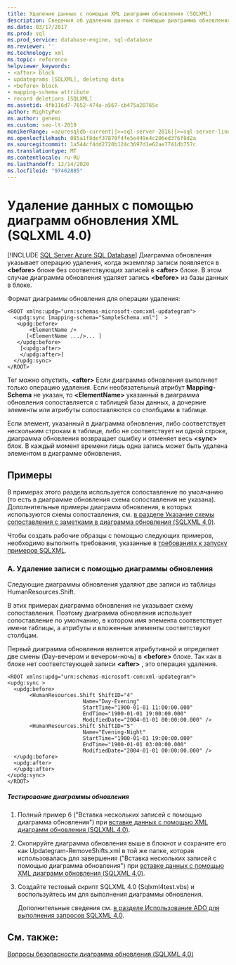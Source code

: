 ```yaml
---
title: Удаление данных с помощью XML диаграмм обновления (SQLXML)
description: Сведения об удалении данных с помощью диаграмма обновления XML в SQLXML 4,0.
ms.date: 03/17/2017
ms.prod: sql
ms.prod_service: database-engine, sql-database
ms.reviewer: ''
ms.technology: xml
ms.topic: reference
helpviewer_keywords:
- <after> block
- updategrams [SQLXML], deleting data
- <before> block
- mapping-schema attribute
- record deletions [SQLXML]
ms.assetid: 4fb116d7-7652-474a-a567-cb475a20765c
author: MightyPen
ms.author: genemi
ms.custom: seo-lt-2019
monikerRange: =azuresqldb-current||>=sql-server-2016||>=sql-server-linux-2017||=azuresqldb-mi-current
ms.openlocfilehash: 085a1f8def37870f4fe5e449e4c206ed376f8d2a
ms.sourcegitcommit: 1a544cf4dd2720b124c3697d1e62ae7741db757c
ms.translationtype: MT
ms.contentlocale: ru-RU
ms.lasthandoff: 12/14/2020
ms.locfileid: "97462885"
---
```

# <a name="deleting-data-using-xml-updategrams-sqlxml-40"></a>Удаление данных с помощью диаграмм обновления XML (SQLXML 4.0)
[!INCLUDE [SQL Server Azure SQL Database](../../../includes/applies-to-version/sql-asdb.md)]
  Диаграмма обновления указывает операцию удаления, когда экземпляр записи появляется в **\<before>** блоке без соответствующих записей в **\<after>** блоке. В этом случае диаграмма обновления удаляет запись **\<before>** из базы данных в блоке.  
  
 Формат диаграммы обновления для операции удаления:  
  
```  
<ROOT xmlns:updg="urn:schemas-microsoft-com:xml-updategram">  
  <updg:sync [mapping-schema="SampleSchema.xml"]  >  
   <updg:before>  
       <ElementName />  
      [<ElementName .../>... ]  
   </updg:before>  
    [<updg:after>  
    </updg:after>]  
  </updg:sync>  
</ROOT>  
```  
  
 Тег можно опустить, **\<after>** Если диаграмма обновления выполняет только операцию удаления. Если необязательный атрибут **Mapping-Schema** не указан, то **\<ElementName>** указанный в диаграмма обновления сопоставляется с таблицей базы данных, а дочерние элементы или атрибуты сопоставляются со столбцами в таблице.  
  
 Если элемент, указанный в диаграмма обновления, либо соответствует нескольким строкам в таблице, либо не соответствует ни одной строке, диаграмма обновления возвращает ошибку и отменяет весь **\<sync>** блок. В каждый момент времени лишь одна запись может быть удалена элементом в диаграмме обновления.  
  
## <a name="examples"></a>Примеры  
 В примерах этого раздела используется сопоставление по умолчанию (то есть в диаграмме обновления схема сопоставления не указана). Дополнительные примеры диаграмм обновления, в которых используются схемы сопоставления, см. [в разделе Указание схемы сопоставления с заметками в диаграмма обновления &#40;SQLXML 4,0&#41;](../../../relational-databases/sqlxml-annotated-xsd-schemas-xpath-queries/updategrams/specifying-an-annotated-mapping-schema-in-an-updategram-sqlxml-4-0.md).  
  
 Чтобы создать рабочие образцы с помощью следующих примеров, необходимо выполнить требования, указанные в [требованиях к запуску примеров SQLXML](../../../relational-databases/sqlxml/requirements-for-running-sqlxml-examples.md).  
  
### <a name="a-deleting-a-record-by-using-an-updategram"></a>A. Удаление записи с помощью диаграммы обновления  
 Следующие диаграммы обновления удаляют две записи из таблицы HumanResources.Shift.  
  
 В этих примерах диаграмма обновления не указывает схему сопоставления. Поэтому диаграмма обновления использует сопоставление по умолчанию, в котором имя элемента соответствует имени таблицы, а атрибуты и вложенные элементы соответствуют столбцам.  
  
 Первый диаграмма обновления является атрибутивной и определяет две смены (Day-вечером и вечером-ночь) в **\<before>** блоке. Так как в блоке нет соответствующей записи **\<after>** , это операция удаления.  
  
```  
<ROOT xmlns:updg="urn:schemas-microsoft-com:xml-updategram">  
<updg:sync >  
  <updg:before>  
       <HumanResources.Shift ShiftID="4"  
                        Name="Day-Evening"  
                        StartTime="1900-01-01 11:00:00.000"  
                        EndTime="1900-01-01 19:00:00.000"  
                        ModifiedDate="2004-01-01 00:00:00.000" />  
       <HumanResources.Shift ShiftID="5"  
                        Name="Evening-Night"  
                        StartTime="1900-01-01 19:00:00.000"  
                        EndTime="1900-01-01 03:00:00.000"  
                        ModifiedDate="2004-01-01 00:00:00.000" />  
  </updg:before>  
  <updg:after>  
  </updg:after>  
</updg:sync>  
</ROOT>  
```  
  
##### <a name="to-test-the-updategram"></a>Тестирование диаграммы обновления  
  
1.  Полный пример б ("Вставка нескольких записей с помощью диаграмма обновления") при [вставке данных с помощью XML диаграмм обновления &#40;SQLXML 4,0&#41;](../../../relational-databases/sqlxml-annotated-xsd-schemas-xpath-queries/updategrams/inserting-data-using-xml-updategrams-sqlxml-4-0.md).  
  
2.  Скопируйте диаграмма обновления выше в блокнот и сохраните его как Updategram-RemoveShifts.xml в той же папке, которая использовалась для завершения ("Вставка нескольких записей с помощью диаграмма обновления") при [вставке данных с помощью XML диаграмм обновления &#40;SQLXML 4,0&#41;](../../../relational-databases/sqlxml-annotated-xsd-schemas-xpath-queries/updategrams/inserting-data-using-xml-updategrams-sqlxml-4-0.md).  
  
3.  Создайте тестовый скрипт SQLXML 4.0 (Sqlxml4test.vbs) и воспользуйтесь им для выполнения диаграммы обновления.  
  
     Дополнительные сведения см. [в разделе Использование ADO для выполнения запросов SQLXML 4,0](../../../relational-databases/sqlxml/using-ado-to-execute-sqlxml-4-0-queries.md).  
  
## <a name="see-also"></a>См. также:  
 [Вопросы безопасности диаграмма обновления &#40;SQLXML 4,0&#41;](../../../relational-databases/sqlxml-annotated-xsd-schemas-xpath-queries/security/updategram-security-considerations-sqlxml-4-0.md)  
  
  
